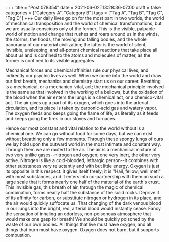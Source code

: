 +++
title = "Post 078354"
date = 2021-06-02T13:28:36-07:00
draft = false
categories = ["Category A", "Category B"]
tags = ["Tag A", "Tag B", "Tag C", "Tag D"]
+++
Our daily lives go on for the most part in two worlds, the world of mechanical transposition and the world of chemical transformations, but we are usually conscious only of the former. This is the visible, palpable world of motion and change that rushes and roars around us in the winds, the storms, the floods, the moving and falling bodies, and the whole panorama of our material civilization; the latter is the world of silent, invisible, unsleeping, and all-potent chemical reactions that take place all about us and is confined to the atoms and molecules of matter, as the former is confined to its visible aggregates.

Mechanical forces and chemical affinities rule our physical lives, and indirectly our psychic lives as well. When we come into the world and draw our first breath, mechanics and chemistry start us on our career. Breathing is a mechanical, or a mechanico-vital, act; the mechanical principle involved is the same as that involved in the working of a bellows, but the oxidation of the blood when the air enters the lungs is a chemical act, or a chemico-vital act. The air gives up a part of its oxygen, which goes into the arterial circulation, and its place is taken by carbonic-acid gas and watery vapor. The oxygen feeds and keeps going the flame of life, as literally as it feeds and keeps going the fires in our stoves and furnaces.

Hence our most constant and vital relation to the world without is a chemical one. We can go without food for some days, but we can exist without breathing only a few moments. Through these spongy lungs of ours we lay hold upon the outward world in the most intimate and constant way. Through them we are rooted to the air. The air is a mechanical mixture of two very unlike gases--nitrogen and oxygen; one very inert, the other very active. Nitrogen is like a cold-blooded, lethargic person--it combines with other substances very reluctantly and with but little energy. Oxygen is just its opposite in this respect: it gives itself freely; it is "Hail, fellow; well met!" with most substances, and it enters into co-partnership with them on such a large scale that it forms nearly one half of the material of the earth's crust. This invisible gas, this breath of air, through the magic of chemical combination, forms nearly half the substance of the solid rocks. Deprive it of its affinity for carbon, or substitute nitrogen or hydrogen in its place, and the air would quickly suffocate us. That changing of the dark venous blood in our lungs into the bright, red, arterial blood would instantly cease. Fancy the sensation of inhaling an odorless, non-poisonous atmosphere that would make one gasp for breath! We should be quickly poisoned by the waste of our own bodies. All things that live must have oxygen, and all things that burn must have oxygen. Oxygen does not burn, but it supports combustion.

